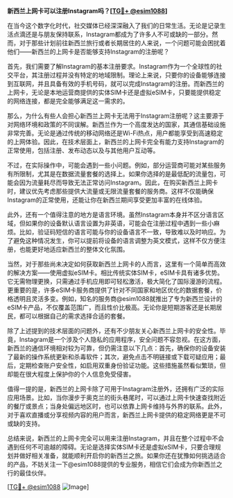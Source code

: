 **新西兰上网卡可以注册Instagram吗？[[TG💪+ @esim1088](https://t.me/s/esim1088)]**

在当今这个数字化时代，社交媒体已经深深融入了我们的日常生活。无论是记录生活点滴还是与朋友保持联系，Instagram都成为了许多人不可或缺的一部分。然而，对于那些计划前往新西兰旅行或者长期居住的人来说，一个问题可能会困扰着他们——新西兰的上网卡是否能够支持Instagram的注册呢？

首先，我们需要了解Instagram的基本注册要求。Instagram作为一个全球性的社交平台，其注册过程并没有特定的地域限制。理论上来说，只要你的设备能够连接到互联网，并且具备有效的手机号码，就可以完成Instagram的注册。而新西兰的上网卡，无论是本地运营商提供的实体SIM卡还是虚拟eSIM卡，只要能提供稳定的网络连接，都是完全能够满足这一需求的。

那么，为什么有些人会担心新西兰上网卡无法用于Instagram注册呢？这主要源于对网络环境和政策的不同误解。新西兰作为一个高度发达的国家，其通信基础设施非常完善。无论是通过传统的移动网络还是Wi-Fi热点，用户都能享受到高速稳定的上网体验。因此，在技术层面上，新西兰的上网卡完全有能力支持Instagram的正常使用，包括注册、发布动态以及与其他用户互动等。

不过，在实际操作中，可能会遇到一些小问题。例如，部分运营商可能对某些服务有所限制，尤其是在数据流量套餐的选择上。如果你选择的是最低配的流量包，可能会因为流量耗尽而导致无法正常访问Instagram。因此，在购买新西兰上网卡时，建议优先考虑那些提供大流量或无限流量套餐的服务商。这样不仅能确保Instagram的正常使用，还能让你在新西兰期间享受更加丰富的在线体验。

此外，还有一个值得注意的地方是语言环境。虽然Instagram本身并不区分语言区域，但如果你的设备默认语言设置为非英语，可能会在注册过程中遇到一些小麻烦。比如，验证码短信的语言可能与你的设备语言不一致，导致难以及时响应。为了避免这种情况发生，你可以提前将设备的语言调整为英文模式，这样不仅方便注册，也能更好地适应新西兰的整体文化氛围。

当然，对于那些尚未决定如何获取新西兰上网卡的人而言，这里有一个简单而高效的解决方案——使用虚拟eSIM卡。相比传统实体SIM卡，eSIM卡具有诸多优势。它无需物理更换，只需通过手机应用即可轻松激活，极大简化了国际漫游的流程。更重要的是，许多eSIM卡服务商提供了针对不同国家和地区优化的数据套餐，价格透明且灵活多变。例如，知名的服务商@esim1088就推出了专为新西兰设计的eSIM卡产品，不仅覆盖范围广，而且性价比极高。无论你是短期游客还是长期居民，都可以根据自己的需求选择合适的套餐。

除了上述提到的技术层面的问题外，还有不少朋友关心新西兰上网卡的安全性。毕竟，Instagram是一个涉及个人隐私的应用程序，安全问题不容忽视。在这方面，新西兰的通信环境相对较为可靠，但仍需注意以下几点：首先，确保你的设备安装了最新的操作系统更新和杀毒软件；其次，避免点击不明链接或下载可疑应用；最后，定期检查账户安全性，如启用双重身份验证功能。这些措施虽然看似繁琐，但却能在很大程度上保护你的个人信息免受侵害。

值得一提的是，新西兰的上网卡除了可用于Instagram注册外，还拥有广泛的实际应用场景。比如，当你漫步于奥克兰的街头巷尾时，可以通过上网卡快速查找附近的餐厅或景点；当身处偏远地区时，也可以依靠上网卡维持与外界的联系。此外，对于喜欢直播或分享视频内容的用户而言，新西兰上网卡提供的稳定网络更是不可或缺的支持。

总结来说，新西兰的上网卡完全可以用来注册Instagram，并且在整个过程中不会遇到任何不可逾越的障碍。无论是选择实体SIM卡还是虚拟eSIM卡，只要合理规划并做好相关准备，就能顺利开启你的新西兰之旅。如果你还在犹豫如何挑选适合的产品，不妨关注一下@esim1088提供的专业服务，相信它们会成为你新西兰之行的最佳伙伴。

[[TG💪+ @esim1088](https://t.me/s/esim1088) ![Image](https://i.postimg.cc/4NQfJmqS/Snipaste-2025-05-13-00-14-12.png)]